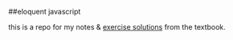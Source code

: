 ##eloquent javascript

this is a repo for my notes & [exercise solutions](http://eloquentjavascript.net/code/) from the textbook.
